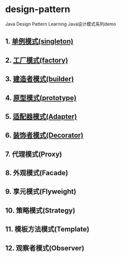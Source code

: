 # design-pattern
Java Design Pattern Learning   Java设计模式系列demo

## 1. [单例模式(singleton)](https://www.lixueduan.com/posts/53093.html)

## 2. [工厂模式(factory)](https://www.lixueduan.com/posts/34710.html)

## 3. [建造者模式(builder)](https://www.lixueduan.com/posts/52453.html)

## 4. [原型模式(prototype)](https://www.lixueduan.com/posts/24b6c0e4.html)

## 5. [适配器模式(Adapter)](https://www.lixueduan.com/posts/f444ac9.html)

## 6. [装饰者模式(Decorator)](https://www.lixueduan.com/posts/75903408.html)



## 7. 代理模式(Proxy)

## 8. 外观模式(Facade)

## 9. 享元模式(Flyweight)

## 10. 策略模式(Strategy)

## 11. 模板方法模式(Template)

## 12. 观察者模式(Observer)

